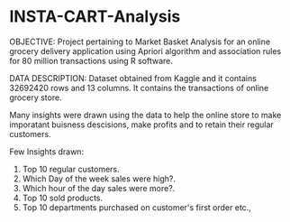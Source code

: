 # INSTA-CART-Analysis
OBJECTIVE:
  Project pertaining to Market Basket Analysis for an online grocery delivery application using Apriori algorithm and association rules for 80 million transactions using R software.

DATA DESCRIPTION: 
  Dataset obtained from Kaggle and it contains 32692420 rows and 13 columns. It contains the transactions of online grocery store. 

Many insights were drawn using the data to help the online store to make imporatant buisness descisions, make profits and to retain their regular customers.

Few Insights drawn:
1) Top 10 regular customers.
2) Which Day of the week sales were high?.
3) Which hour of the day sales were more?.
4) Top 10 sold products.
5) Top 10 departments purchased on customer's first order etc.,
